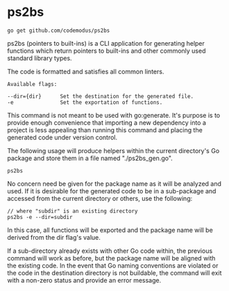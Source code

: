 # ps2bs

    go get github.com/codemodus/ps2bs

ps2bs (pointers to built-ins) is a CLI application for generating helper
functions which return pointers to built-ins and other commonly used standard
library types.

The code is formatted and satisfies all common linters.

    Available flags:

    --dir={dir}      Set the destination for the generated file.
    -e               Set the exportation of functions.

This command is not meant to be used with go:generate. It's purpose is to
provide enough convenience that importing a new dependency into a project is
less appealing than running this command and placing the generated code under
version control.

The following usage will produce helpers within the current directory's Go
package and store them in a file named "./ps2bs_gen.go".

    ps2bs

No concern need be given for the package name as it will be analyzed and used.
If it is desirable for the generated code to be in a sub-package and accessed
from the current directory or others, use the following:

    // where "subdir" is an existing directory
    ps2bs -e --dir=subdir

In this case, all functions will be exported and the package name will be
derived from the dir flag's value.

If a sub-directory already exists with other Go code within, the previous
command will work as before, but the package name will be aligned with the
existing code. In the event that Go naming conventions are violated or the code
in the destination directory is not buildable, the command will exit with a
non-zero status and provide an error message.
